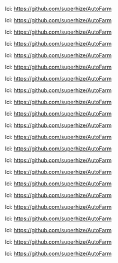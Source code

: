 Ici: https://github.com/superhize/AutoFarm

Ici: https://github.com/superhize/AutoFarm

Ici: https://github.com/superhize/AutoFarm

Ici: https://github.com/superhize/AutoFarm

Ici: https://github.com/superhize/AutoFarm

Ici: https://github.com/superhize/AutoFarm

Ici: https://github.com/superhize/AutoFarm

Ici: https://github.com/superhize/AutoFarm

Ici: https://github.com/superhize/AutoFarm

Ici: https://github.com/superhize/AutoFarm

Ici: https://github.com/superhize/AutoFarm

Ici: https://github.com/superhize/AutoFarm

Ici: https://github.com/superhize/AutoFarm

Ici: https://github.com/superhize/AutoFarm

Ici: https://github.com/superhize/AutoFarm

Ici: https://github.com/superhize/AutoFarm

Ici: https://github.com/superhize/AutoFarm

Ici: https://github.com/superhize/AutoFarm

Ici: https://github.com/superhize/AutoFarm

Ici: https://github.com/superhize/AutoFarm

Ici: https://github.com/superhize/AutoFarm

Ici: https://github.com/superhize/AutoFarm

